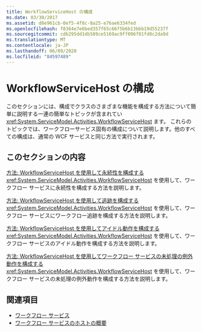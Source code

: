 ```yaml
---
title: WorkflowServiceHost の構成
ms.date: 03/30/2017
ms.assetid: d8e961cb-0ef5-4f8c-8a25-e76ae6334fed
ms.openlocfilehash: f8364e7e6bed357f65c66f5b6b13bbb19d55237f
ms.sourcegitcommit: cdb295dd1db589ce5169ac9ff096f01fd0c2da9d
ms.translationtype: MT
ms.contentlocale: ja-JP
ms.lasthandoff: 06/09/2020
ms.locfileid: "84597489"
---
```

# <a name="configuring-workflowservicehost"></a>WorkflowServiceHost の構成
このセクションには、構成でクラスのさまざまな機能を構成する方法について簡単に説明する一連の簡単なトピックが含まれてい <xref:System.ServiceModel.Activities.WorkflowServiceHost> ます。 これらのトピックでは、ワークフローサービス固有の構成について説明します。他のすべての構成は、通常の WCF サービスと同じ方法で実行されます。  
  
## <a name="in-this-section"></a>このセクションの内容  
 [方法: WorkflowServiceHost を使用して永続性を構成する](how-to-configure-persistence-with-workflowservicehost.md)  
 <xref:System.ServiceModel.Activities.WorkflowServiceHost> を使用して、ワークフロー サービスに永続性を構成する方法を説明します。  
  
 [方法: WorkflowServiceHost を使用して追跡を構成する](how-to-configure-tracking-with-workflowservicehost.md)  
 <xref:System.ServiceModel.Activities.WorkflowServiceHost> を使用して、ワークフロー サービスにワークフロー追跡を構成する方法を説明します。  
  
 [方法: WorkflowServiceHost を使用してアイドル動作を構成する](how-to-configure-idle-behavior-with-workflowservicehost.md)  
 <xref:System.ServiceModel.Activities.WorkflowServiceHost> を使用して、ワークフロー サービスのアイドル動作を構成する方法を説明します。  
  
 [方法: WorkflowServiceHost を使用してワークフロー サービスの未処理の例外動作を構成する](config-workflow-unhandled-exception-workflowservicehost.md)  
 <xref:System.ServiceModel.Activities.WorkflowServiceHost> を使用して、ワークフロー サービスの未処理の例外動作を構成する方法を説明します。  
  
## <a name="see-also"></a>関連項目

- [ワークフロー サービス](workflow-services.md)
- [ワークフロー サービスのホストの概要](hosting-workflow-services-overview.md)
